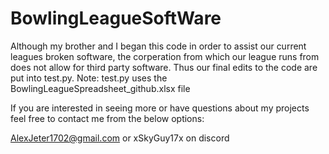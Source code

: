# BowlingLeagueSoftWare
Although my brother and I began this code in order to assist our current leagues broken software, the corperation from which our league runs from does not allow for third party software. Thus our final edits to the code are put into test.py. Note: test.py uses the BowlingLeagueSpreadsheet_github.xlsx file

If you are interested in seeing more or have questions about my projects feel free to contact me from the below options:

AlexJeter1702@gmail.com
or
xSkyGuy17x on discord
